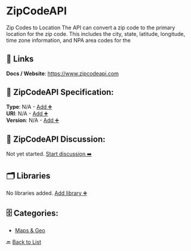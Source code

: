 # ZipCodeAPI

Zip Codes to Location The API can convert a zip code to the primary location for the zip code. This includes the city, state, latitude, longitude, time zone information, and NPA area codes for the

##  🔗 Links
**Docs / Website**: https://www.zipcodeapi.com

## 🧬 ZipCodeAPI Specification:
**Type**: N/A - [Add ➕](https://github.com/apis-list/apis-list/edit/main/apis.yaml#L22945)  
**URI**: N/A - [Add ➕](https://github.com/apis-list/apis-list/edit/main/apis.yaml#L22945)  
**Version**: N/A - [Add ➕](https://github.com/apis-list/apis-list/edit/main/apis.yaml#L22945)

## 💬 ZipCodeAPI Discussion:
Not yet started. [Start discussion ➡️](https://github.com/apis-list/apis-list/discussions/new)

## 🗂️ Libraries

No libraries added. [Add library ➕](https://github.com/apis-list/apis-list/edit/main/apis.yaml#L22945)    


## 🗄️ Categories:
- [Maps & Geo](https://github.com/apis-list/apis-list#maps--geo-)

🔙  [Back to List](https://github.com/apis-list/apis-list)
